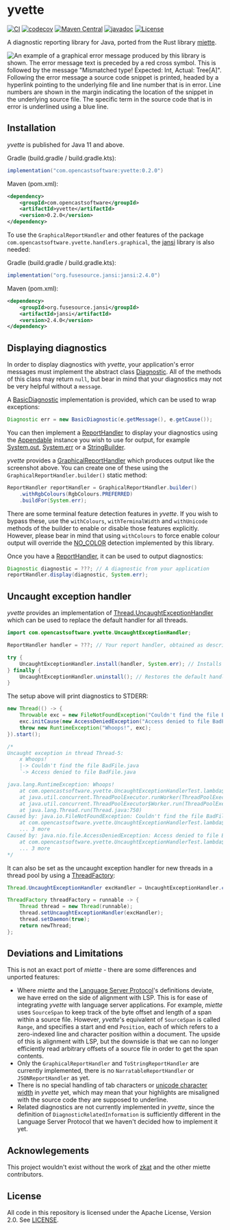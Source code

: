 # yvette

[![CI](https://github.com/opencastsoftware/yvette/actions/workflows/ci.yml/badge.svg)](https://github.com/opencastsoftware/yvette/actions/workflows/ci.yml)
[![codecov](https://codecov.io/gh/opencastsoftware/yvette/branch/main/graph/badge.svg?token=JHVF151VM1)](https://codecov.io/gh/opencastsoftware/yvette)
[![Maven Central](https://img.shields.io/maven-central/v/com.opencastsoftware/yvette)](https://search.maven.org/search?q=g%3Acom.opencastsoftware+AND+a%3Ayvette)
[![javadoc](https://javadoc.io/badge2/com.opencastsoftware/yvette/javadoc.svg)](https://javadoc.io/doc/com.opencastsoftware/yvette)
[![License](https://img.shields.io/github/license/opencastsoftware/yvette?color=blue)](https://spdx.org/licenses/Apache-2.0.html)

A diagnostic reporting library for Java, ported from the Rust library [miette](https://github.com/zkat/miette).

![An example of a graphical error message produced by this library is shown. The error message text is preceded by a red cross symbol. This is followed by the message "Mismatched type! Expected: Int, Actual: Tree\[A\]". Following the error message a source code snippet is printed, headed by a hyperlink pointing to the underlying file and line number that is in error. Line numbers are shown in the margin indicating the location of the snippet in the underlying source file. The specific term in the source code that is in error is underlined using a blue line.](./images/example-report.png)

## Installation

*yvette* is published for Java 11 and above.

Gradle (build.gradle / build.gradle.kts):
```groovy
implementation("com.opencastsoftware:yvette:0.2.0")
```

Maven (pom.xml):
```xml
<dependency>
    <groupId>com.opencastsoftware</groupId>
    <artifactId>yvette</artifactId>
    <version>0.2.0</version>
</dependency>
```

To use the `GraphicalReportHandler` and other features of the package `com.opencastsoftware.yvette.handlers.graphical`, the [jansi](https://github.com/fusesource/jansi) library is also needed:

Gradle (build.gradle / build.gradle.kts):
```groovy
implementation("org.fusesource.jansi:jansi:2.4.0")
```

Maven (pom.xml):
```xml
<dependency>
    <groupId>org.fusesource.jansi</groupId>
    <artifactId>jansi</artifactId>
    <version>2.4.0</version>
</dependency>
```

## Displaying diagnostics

In order to display diagnostics with *yvette*, your application's error messages must implement the abstract class [Diagnostic](./src/main/java/com/opencastsoftware/yvette/Diagnostic.java). All of the methods of this class may return `null`, but bear in mind that your diagnostics may not be very helpful without a `message`.

A [BasicDiagnostic](./src/main/java/com/opencastsoftware/yvette/BasicDiagnostic.java) implementation is provided, which can be used to wrap exceptions:

```java
Diagnostic err = new BasicDiagnostic(e.getMessage(), e.getCause());
```

You can then implement a [ReportHandler](./src/main/java/com/opencastsoftware/yvette/handlers/ReportHandler.java) to display your diagnostics using the [Appendable](https://docs.oracle.com/en/java/javase/11/docs/api/java.base/java/lang/Appendable.html) instance you wish to use for output, for example [System.out](https://docs.oracle.com/en/java/javase/11/docs/api/java.base/java/lang/System.html#out), [System.err](https://docs.oracle.com/en/java/javase/11/docs/api/java.base/java/lang/System.html#err) or a [StringBuilder](https://docs.oracle.com/en/java/javase/11/docs/api/java.base/java/lang/StringBuilder.html).

*yvette* provides a [GraphicalReportHandler](./src/main/java/com/opencastsoftware/yvette/handlers/graphical/GraphicalReportHandler.java) which produces output like the screenshot above. You can create one of these using the `GraphicalReportHandler.builder()` static method:

```java
ReportHandler reportHandler = GraphicalReportHandler.builder()
    .withRgbColours(RgbColours.PREFERRED)
    .buildFor(System.err);
```

There are some terminal feature detection features in *yvette*. If you wish to bypass these, use the `withColours`, `withTerminalWidth` and `withUnicode` methods of the builder to enable or disable those features explicitly. However, please bear in mind that using `withColours` to force enable colour output will override the [NO_COLOR](https://no-color.org/) detection implemented by this library.

Once you have a [ReportHandler](./src/main/java/com/opencastsoftware/yvette/handlers/ReportHandler.java), it can be used to output diagnostics:

```java
Diagnostic diagnostic = ???; // A diagnostic from your application
reportHandler.display(diagnostic, System.err);
```

## Uncaught exception handler

*yvette* provides an implementation of [Thread.UncaughtExceptionHandler](https://docs.oracle.com/en/java/javase/11/docs/api/java.base/java/lang/Thread.UncaughtExceptionHandler.html) which can be used to replace the default handler for all threads.

```java
import com.opencastsoftware.yvette.UncaughtExceptionHandler;

ReportHandler handler = ???; // Your report handler, obtained as described above

try {
    UncaughtExceptionHandler.install(handler, System.err); // Installs the new handler
} finally {
    UncaughtExceptionHandler.uninstall(); // Restores the default handler
}
```

The setup above will print diagnostics to STDERR:

```java
new Thread(() -> {
    Throwable exc = new FileNotFoundException("Couldn't find the file BadFile.java");
    exc.initCause(new AccessDeniedException("Access denied to file BadFile.java"));
    throw new RuntimeException("Whoops!", exc);
}).start();

/*
Uncaught exception in thread Thread-5:
    x Whoops!
    |-> Couldn't find the file BadFile.java
    `-> Access denied to file BadFile.java

java.lang.RuntimeException: Whoops!
    at com.opencastsoftware.yvette.UncaughtExceptionHandlerTest.lambda$replacesThreadPoolHandler$2(UncaughtExceptionHandlerTest.java:87)
    at java.util.concurrent.ThreadPoolExecutor.runWorker(ThreadPoolExecutor.java:1149)
    at java.util.concurrent.ThreadPoolExecutor$Worker.run(ThreadPoolExecutor.java:624)
    at java.lang.Thread.run(Thread.java:750)
Caused by: java.io.FileNotFoundException: Couldn't find the file BadFile.java
    at com.opencastsoftware.yvette.UncaughtExceptionHandlerTest.lambda$replacesThreadPoolHandler$2(UncaughtExceptionHandlerTest.java:85)
    ... 3 more
Caused by: java.nio.file.AccessDeniedException: Access denied to file BadFile.java
    at com.opencastsoftware.yvette.UncaughtExceptionHandlerTest.lambda$replacesThreadPoolHandler$2(UncaughtExceptionHandlerTest.java:86)
    ... 3 more
*/
```

It can also be set as the uncaught exception handler for new threads in a thread pool by using a [ThreadFactory](https://docs.oracle.com/en/java/javase/11/docs/api/java.base/java/util/concurrent/ThreadFactory.html):

```java
Thread.UncaughtExceptionHandler excHandler = UncaughtExceptionHandler.create(handler, System.err);

ThreadFactory threadFactory = runnable -> {
    Thread thread = new Thread(runnable);
    thread.setUncaughtExceptionHandler(excHandler);
    thread.setDaemon(true);
    return newThread;
};
```

## Deviations and Limitations

This is not an exact port of *miette* - there are some differences and unported features:

* Where *miette* and the [Language Server Protocol](https://microsoft.github.io/language-server-protocol/)'s definitions deviate, we have erred on the side of alignment with LSP. This is for ease of integrating *yvette* with language server applications. For example, *miette* uses `SourceSpan` to keep track of the byte offset and length of a span within a source file. However, *yvette*'s equivalent of `SourceSpan` is called `Range`, and specifies a start and end `Position`, each of which refers to a zero-indexed line and character position within a document. The upside of this is alignment with LSP, but the downside is that we can no longer efficiently read arbitrary offsets of a source file in order to get the span contents.
* Only the `GraphicalReportHandler` and `ToStringReportHandler` are currently implemented, there is no `NarratableReportHandler` or `JSONReportHandler` as yet.
* There is no special handling of tab characters or [unicode character width](https://crates.io/crates/unicode-width) in *yvette* yet, which may mean that your highlights are misaligned with the source code they are supposed to underline.
* Related diagnostics are not currently implemented in *yvette*, since the definition of `DiagnosticRelatedInformation` is sufficiently different in the Language Server Protocol that we haven't decided how to implement it yet.

## Acknowlegements

This project wouldn't exist without the work of [zkat](https://github.com/zkat) and the other miette contributors.

## License

All code in this repository is licensed under the Apache License, Version 2.0. See [LICENSE](./LICENSE).